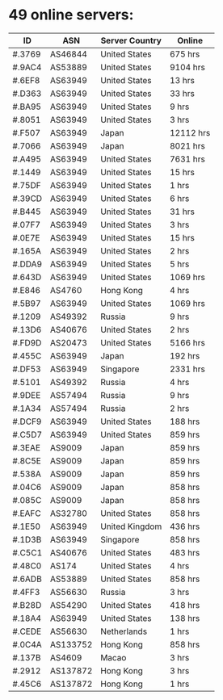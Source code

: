 # 49 online servers:

| ID | ASN | Server Country | Online |
| ------ | ------ | ------ | ------ |
| #.3769 | AS46844 | United States | 675 hrs |
| #.9AC4 | AS53889 | United States | 9104 hrs |
| #.6EF8 | AS63949 | United States | 13 hrs |
| #.D363 | AS63949 | United States | 33 hrs |
| #.BA95 | AS63949 | United States | 9 hrs |
| #.8051 | AS63949 | United States | 3 hrs |
| #.F507 | AS63949 | Japan | 12112 hrs |
| #.7066 | AS63949 | Japan | 8021 hrs |
| #.A495 | AS63949 | United States | 7631 hrs |
| #.1449 | AS63949 | United States | 15 hrs |
| #.75DF | AS63949 | United States | 1 hrs |
| #.39CD | AS63949 | United States | 6 hrs |
| #.B445 | AS63949 | United States | 31 hrs |
| #.07F7 | AS63949 | United States | 3 hrs |
| #.0E7E | AS63949 | United States | 15 hrs |
| #.165A | AS63949 | United States | 2 hrs |
| #.DDA9 | AS63949 | United States | 5 hrs |
| #.643D | AS63949 | United States | 1069 hrs |
| #.E846 | AS4760 | Hong Kong | 4 hrs |
| #.5B97 | AS63949 | United States | 1069 hrs |
| #.1209 | AS49392 | Russia | 9 hrs |
| #.13D6 | AS40676 | United States | 2 hrs |
| #.FD9D | AS20473 | United States | 5166 hrs |
| #.455C | AS63949 | Japan | 192 hrs |
| #.DF53 | AS63949 | Singapore | 2331 hrs |
| #.5101 | AS49392 | Russia | 4 hrs |
| #.9DEE | AS57494 | Russia | 9 hrs |
| #.1A34 | AS57494 | Russia | 2 hrs |
| #.DCF9 | AS63949 | United States | 188 hrs |
| #.C5D7 | AS63949 | United States | 859 hrs |
| #.3EAE | AS9009 | Japan | 859 hrs |
| #.8C5E | AS9009 | Japan | 859 hrs |
| #.538A | AS9009 | Japan | 859 hrs |
| #.04C6 | AS9009 | Japan | 858 hrs |
| #.085C | AS9009 | Japan | 858 hrs |
| #.EAFC | AS32780 | United States | 858 hrs |
| #.1E50 | AS63949 | United Kingdom | 436 hrs |
| #.1D3B | AS63949 | Singapore | 858 hrs |
| #.C5C1 | AS40676 | United States | 483 hrs |
| #.48C0 | AS174 | United States | 4 hrs |
| #.6ADB | AS53889 | United States | 858 hrs |
| #.4FF3 | AS56630 | Russia | 3 hrs |
| #.B28D | AS54290 | United States | 418 hrs |
| #.18A4 | AS63949 | United States | 138 hrs |
| #.CEDE | AS56630 | Netherlands | 1 hrs |
| #.0C4A | AS133752 | Hong Kong | 858 hrs |
| #.137B | AS4609 | Macao | 3 hrs |
| #.2912 | AS137872 | Hong Kong | 3 hrs |
| #.45C6 | AS137872 | Hong Kong | 1 hrs |

